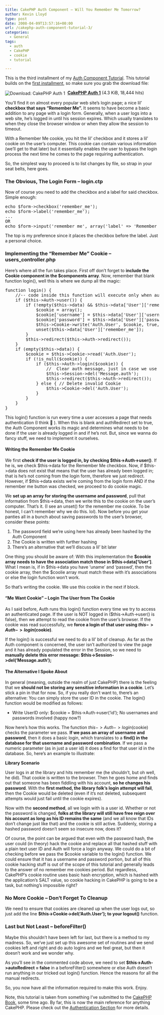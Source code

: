 ```yaml
---
title: CakePHP Auth Component – Will You Remember Me Tomorrow?
author: Kevin Lloyd
type: post
date: 2008-04-09T13:57:16+00:00
url: /cakephp-auth-component-tutorial-3/
categories:
  - General
tags:
  - auth
  - CakePHP
  - cookie
  - tutorial

---
```

This is the third installment of my [Auth Component Tutorial][1]. This tutorial builds on the [first installment][1], so make sure you grab the download file:
  


<img src="https://i1.wp.com/webdevelopment2.com/wp-content/plugins/wp-downloadmanager/images/drive_go.gif" alt="Download: CakePHP Auth 1" title="Download: CakePHP Auth 1" style="vertical-align: middle;" data-recalc-dims="1" />&nbsp;&nbsp;**[CakePHP Auth 1][2]** (4.3 KiB, 18,444 hits)


  
You&#8217;ll find it on almost every popular web site&#8217;s login page; a nice lil&#8217; **checkbox that says &#8220;Remember Me&#8221;.** It seems to have become a basic addition to any page with a login form. Generally, when a user logs into a web site, he&#8217;s logged in until his session expires. Which usually translates to when they close the browser window or when they allow the session to timeout.

With a Remember Me cookie, you hit the lil&#8217; checkbox and it stores a lil&#8217; cookie on the user&#8217;s computer. This cookie can contain various information (we&#8217;ll get to that later) but it essentially enables the user to bypass the login process the next time he comes to the page requiring authentication.

So, the simplest way to proceed is to list changes by file, so strap in your seat belts, here goes.

### The Obvious, The Login Form &#8211; login.ctp

Now of course you need to add the checkbox and a label for said checkbox. Simple enough:

<pre class="brush: php; title: ; notranslate" title="">echo $form-&gt;checkbox('remember_me');
echo $form-&gt;label('remember_me');
...
OR
echo $form-&gt;input('remember_me', array('label' =&gt; 'Remember Me', 'type' =&gt; 'checkbox'));
</pre>

The top is my preference since it places the checkbox before the label. Just a personal choice.

### Implementing the &#8220;Remember Me&#8221; Cookie &#8211; users_controller.php

Here&#8217;s where all the fun takes place. First off don&#8217;t forget to **include the Cookie component in the $components array**. Now, remember that blank function login(), well this is where we dump all the magic:

<pre class="brush: php; title: ; notranslate" title="">function login() {
	//-- code inside this function will execute only when autoRedirect was set to false (i.e. in a beforeFilter).
	if ($this-&gt;Auth-&gt;user()) {
		if (!empty($this-&gt;data) &amp;&amp; $this-&gt;data['User']['remember_me']) {
			$cookie = array();
			$cookie['username'] = $this-&gt;data['User']['username'];
			$cookie['password'] = $this-&gt;data['User']['password'];
			$this-&gt;Cookie-&gt;write('Auth.User', $cookie, true, '+2 weeks');
			unset($this-&gt;data['User']['remember_me']);
		}
		$this-&gt;redirect($this-&gt;Auth-&gt;redirect());
	}
	if (empty($this-&gt;data)) {
		$cookie = $this-&gt;Cookie-&gt;read('Auth.User');
		if (!is_null($cookie)) {
			if ($this-&gt;Auth-&gt;login($cookie)) {
				//  Clear auth message, just in case we use it.
				$this-&gt;Session-&gt;del('Message.auth');
				$this-&gt;redirect($this-&gt;Auth-&gt;redirect());
			} else { // Delete invalid Cookie
				$this-&gt;Cookie-&gt;del('Auth.User');
			}
		}
	}
}
</pre>

This login() function is run every time a user accesses a page that needs authentication (I think 🙂 ). When this is blank and authRedirect set to true, the Auth Component works its magic and determines what needs to be done if the user is already logged in and if he&#8217;s not. But, since we wanna do fancy stuff, we need to implement it ourselves.

#### Writing the Remember Me Cookie

We first **check if the user is logged in, by checking $this->Auth->user()**. If he is, we check $this->data for the Remember Me checkbox. Now, if $this->data does not exist that means that the user has already been logged in; that is he&#8217;s not coming from the login form, therefore we just redirect. However, if $this->data exists we&#8217;re coming from the login form AND if the remember me button was checked, we proceed to do cookie magic.

We **set up an array for storing the username and password**, pull that information from $this->data, then we write this to the cookie on the user&#8217;s computer. That&#8217;s it. (I see an unset() for the remember me cookie. To be honest, I can&#8217;t remember why we do this. lol). Now before you get your panties all in a bunch about saving passwords to the user&#8217;s browser, consider these points:

  1. The password field we&#8217;re using here has already been hashed by the Auth Component
  2. The Cookie is written with further hashing
  3. There&#8217;s an alternative that we&#8217;ll discuss a lil&#8217; bit later

One thing you should be aware of: With this implementation the **$cookie array needs to have the association match those in $this->data[&#8216;User&#8217;]**. What I mean is, if in $this->data you have &#8216;uname&#8217; and &#8216;passwd&#8217;, then the cookie array, then the $coolie array must match these with it&#8217;s associations or else the login function won&#8217;t work.

So that&#8217;s writing the cookie. We use this cookie in the next if block.

#### &#8220;Me Want Cookie&#8221; &#8211; Login The User from The Cookie

As I said before, Auth runs this login() function every time we try to access an authenticated page. If the user is NOT logged in ($this->Auth->user() is false), then we attempt to read the cookie from the user&#8217;s browser. If the cookie was read successfully, we **force a login of that user using $this->Auth->login($cookie)**.

If the login() is successful we need to do a lil&#8217; bit of cleanup. As far as the Auth component is concerned, the user isn&#8217;t authorized to view the page and it has already populated the error in the Session, so we need to **manually delete this error message: $this->Session->del(&#8216;Message.auth&#8217;);**

#### The Alternative I Spoke About

In general (meaning, outside the realm of just CakePHP) there is the feeling that we **should not be storing any sensitive information in a cookie**. Let&#8217;s stick a pin in that for now. So, if you really don&#8217;t want to, there&#8217;s an alternative: You can simply store the user ID in the cookie. The login() function would be modified as follows:

  * Write UserID only: $cookie = $this->Auth->user(&#8216;id&#8217;); No usernames and passwords involved (happy now?)

Now here&#8217;s how this works. The function $this->Auth->login($cookie) checks the parameter we pass. **If we pass an array of username and password**, then it does a basic login, which translates to a **find() in the database for that username and password combination**. If we pass a numeric parameter (as in just a user id) it does a find for that user id in the database. So, here&#8217;s an example to illustrate:

**Library Scenario**
  
User logs in at the library and hits remember me (he shouldn&#8217;t, but oh well, he did). That cookie is written to the browser. Then he goes home and finds out that someone has been fiddling with his account, **so he changes his password**. With the **first method, the library folk&#8217;s login attempt will fail**, then the Cookie would be deleted (even if it&#8217;s not deleted, subsequent attempts would just fail until the cookie expires).

Now with the **second method**, all we login with is a user id. Whether or not the password is changed, **folks at the library will still have free reign over his account as long as his ID remains the same** (and we all know that IDs don&#8217;t change just like that) and the cookie is still active. Suddenly, storing a hashed password doesn&#8217;t seem so insecure now, does it?

Of course, the point can be argued that even with the password hash, the user could (in theory) hack the cookie and replace all that hashed stuff with a plain text user ID and Auth will force a login anyway. We could do a bit of checking before we pass the $cookie variable to the login() function. We could ensure that it has a username and password portion, but all of this cookie hacking stuff is out of the scope of this tutorial and generally leads to the answer of no remember me cookies period. But regardless, CakePHP&#8217;s cookie routine uses basic hash encryption, which is hashed with the application&#8217;s SALT value, so cookie hacking in CakePHP is going to be a task, but nothing&#8217;s impossible right?

### No More Cookie &#8211; Don&#8217;t Forget To Cleanup

We need to ensure that cookies are cleaned up when the user logs out, so just add the line **$this->Cookie->del(&#8216;Auth.User&#8217;); to your logout()** function.

### Last but Not Least &#8211; beforeFilter()

Maybe this shouldn&#8217;t have been left for last, but there is a method to my madness. So, we&#8217;ve just set up this awesome set of routines and we send cookies left and right and do auto logins and we feel great, but then it doesn&#8217;t work and we wonder why.

As you&#8217;ll see in the commented code above, we need to set **$this->Auth->autoRedirect = false** in a beforeFilter() somewhere or else Auth doesn&#8217;t run anything in our tricked out login() function. Hence the reasons for all the manual redirects.

So, you now have all the information required to make this work. Enjoy.

Note, this tutorial is taken from something I&#8217;ve submitted to the [CakePHP Book][3], some time ago. By far, this is now the main reference for anything CakePHP. Please check out the [Authentication Section][4] for more details.

 [1]: https://webdevelopment2.com/cakephp-auth-component-tutorial-1/
 [2]: http://www.WebDevelopment2.com/index.php?dl_id=1 "Download: CakePHP Auth 1"
 [3]: http://book.cakephp.org/
 [4]: http://book.cakephp.org/view/172/authentication